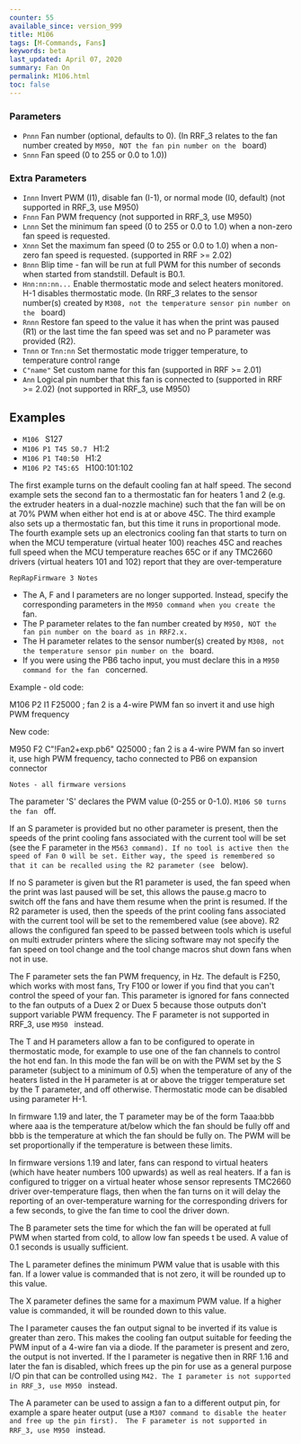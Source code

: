 ```yaml
---
counter: 55
available_since: version_999
title: M106
tags: [M-Commands, Fans] 
keywords: beta 
last_updated: April 07, 2020 
summary: Fan On 
permalink: M106.html
toc: false 
---
```



### Parameters

* `Pnnn` Fan number (optional, defaults to 0). (In RRF_3 relates to the fan number created by ` M950, NOT the fan pin number on the  ` board)
* `Snnn` Fan speed (0 to 255 or 0.0 to 1.0))

### Extra Parameters

* `Innn` Invert PWM (I1), disable fan (I-1), or normal mode (I0, default) (not supported in RRF_3, use M950)
* `Fnnn` Fan PWM frequency (not supported in RRF_3, use M950)
* `Lnnn` Set the minimum fan speed (0 to 255 or 0.0 to 1.0) when a non-zero fan speed is requested.
* `Xnnn` Set the maximum fan speed (0 to 255 or 0.0 to 1.0) when a non-zero fan speed is requested. (supported in RRF >= 2.02)
* `Bnnn` Blip time - fan will be run at full PWM for this number of seconds when started from standstill. Default is B0.1.
* `Hnn:nn:nn...` Enable thermostatic mode and select heaters monitored. H-1 disables thermostatic mode. (In RRF_3 relates to the sensor number(s) created by ` M308, not the temperature sensor pin number on the  ` board)
* `Rnnn` Restore fan speed to the value it has when the print was paused (R1) or the last time the fan speed was set and no P parameter was provided (R2).
* `Tnnn` or `Tnn:nn` Set thermostatic mode trigger temperature, to temperature control range
* `C"name"` Set custom name for this fan (supported in RRF >= 2.01)
* `Ann` Logical pin number that this fan is connected to (supported in RRF >= 2.02) (not supported in RRF_3, use M950)

## Examples

* ` M106  ` S127
* ` M106 P1 T45 S0.7  ` H1:2
* ` M106 P1 T40:50  ` H1:2
* ` M106 P2 T45:65  ` H100:101:102

The first example turns on the default cooling fan at half speed. The second example sets the second fan to a thermostatic fan for heaters 1 and 2 (e.g. the extruder heaters in a dual-nozzle machine) such that the fan will be on at 70% PWM when either hot end is at or above 45C. The third example also sets up a thermostatic fan, but this time it runs in proportional mode. The fourth example sets up an electronics cooling fan that starts to turn on when the MCU temperature (virtual heater 100) reaches 45C and reaches full speed when the MCU temperature reaches 65C or if any TMC2660 drivers (virtual heaters 101 and 102) report that they are over-temperature

`RepRapFirmware 3 Notes`

* The A, F and I parameters are no longer supported. Instead, specify the corresponding parameters in the ` M950 command when you create the  ` fan.
* The P parameter relates to the fan number created by ` M950, NOT the fan pin number on the board as in RRF2.x.  ` 
* The H parameter relates to the sensor number(s) created by ` M308, not the temperature sensor pin number on the  ` board.
* If you were using the PB6 tacho input, you must declare this in a ` M950 command for the fan  ` concerned.

Example - old code:

M106 P2 I1 F25000  ; fan 2 is a 4-wire PWM fan so invert it and use high PWM frequency

New code:

M950 F2 C"!Fan2+exp.pb6" Q25000  ; fan 2 is a 4-wire PWM fan so invert it, use high PWM frequency, tacho connected to PB6 on expansion connector

`Notes - all firmware versions`

The parameter 'S' declares the PWM value (0-255 or 0-1.0). ` M106 S0 turns the fan  ` off.

If an S parameter is provided but no other parameter is present, then the speeds of the print cooling fans associated with the current tool will be set (see the F parameter in the ` M563 command). If no tool is active then the speed of Fan 0 will be set. Either way, the speed is remembered so that it can be recalled using the R2 parameter (see  ` below).

If no S parameter is given but the R1 parameter is used, the fan speed when the print was last paused will be set, this allows the pause.g macro to switch off the fans and have them resume when the print is resumed. If the R2 parameter is used, then the speeds of the print cooling fans associated with the current tool will be set to the remembered value (see above). R2 allows the configured fan speed to be passed between tools which is useful on multi extruder printers where the slicing software may not specify the fan speed on tool change and the tool change macros shut down fans when not in use.

The F parameter sets the fan PWM frequency, in Hz. The default is F250, which works with most fans, Try F100 or lower if you find that you can't control the speed of your fan. This parameter is ignored for fans connected to the fan outputs of a Duex 2 or Duex 5 because those outputs don't support variable PWM frequency. The F parameter is not supported in RRF_3, use ` M950  ` instead.

The T and H parameters allow a fan to be configured to operate in thermostatic mode, for example to use one of the fan channels to control the hot end fan. In this mode the fan will be on with the PWM set by the S parameter (subject to a minimum of 0.5) when the temperature of any of the heaters listed in the H parameter is at or above the trigger temperature set by the T parameter, and off otherwise. Thermostatic mode can be disabled using parameter H-1.

In firmware 1.19 and later, the T parameter may be of the form Taaa:bbb where aaa is the temperature at/below which the fan should be fully off and bbb is the temperature at which the fan should be fully on. The PWM will be set proportionally if the temperature is between these limits.

In firmware versions 1.19 and later, fans can respond to virtual heaters (which have heater numbers 100 upwards) as well as real heaters. If a fan is configured to trigger on a virtual heater whose sensor represents TMC2660 driver over-temperature flags, then when the fan turns on it will delay the reporting of an over-temperature warning for the corresponding drivers for a few seconds, to give the fan time to cool the driver down.

The B parameter sets the time for which the fan will be operated at full PWM when started from cold, to allow low fan speeds t be used. A value of 0.1 seconds is usually sufficient.

The L parameter defines the minimum PWM value that is usable with this fan. If a lower value is commanded that is not zero, it will be rounded up to this value.

The X parameter defines the same for a maximum PWM value. If a higher value is commanded, it will be rounded down to this value.

The I parameter causes the fan output signal to be inverted if its value is greater than zero. This makes the cooling fan output suitable for feeding the PWM input of a 4-wire fan via a diode. If the parameter is present and zero, the output is not inverted. If the I parameter is negative then in RRF 1.16 and later the fan is disabled, which frees up the pin for use as a general purpose I/O pin that can be controlled using ` M42. The I parameter is not supported in RRF_3, use M950  ` instead.

The A parameter can be used to assign a fan to a different output pin, for example a spare heater output (use a ` M307 command to disable the heater and free up the pin first).  The F parameter is not supported in RRF_3, use M950  ` instead.

